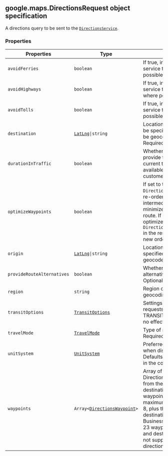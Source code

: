 <h2 id="DirectionsRequest">
google.maps.DirectionsRequest
object specification
</h2><p>A directions query to be sent to the <code><a href="https://github.com/amenadiel/google-maps-documentation/blob/master/docs/google.maps.DirectionsService.md">DirectionsService</a></code>.</p><h3>Properties</h3><table summary="interface DirectionsRequest - Properties" width="100%">
<thead>
<tr><th>Properties</th>
<th>Type</th>
<th>Description</th>
</tr></thead>
<tbody>
<tr>
<td><code>avoidFerries</code></td>
<td><code>boolean</code></td>
<td>If true, instructs the Directions service to avoid ferries where possible. Optional.</td>
</tr>
<tr>
<td><code>avoidHighways</code></td>
<td><code>boolean</code></td>
<td>If true, instructs the Directions service to avoid highways where possible. Optional.</td>
</tr>
<tr>
<td><code>avoidTolls</code></td>
<td><code>boolean</code></td>
<td>If true, instructs the Directions service to avoid toll roads where possible. Optional.</td>
</tr>
<tr>
<td><code>destination</code></td>
<td><code><a href="https://github.com/amenadiel/google-maps-documentation/blob/master/docs/google.maps.LatLng.md">LatLng</a>|string</code></td>
<td>Location of destination. This can be specified as either a string to be geocoded or a <code>LatLng</code>. Required.</td>
</tr>
<tr>
<td><code>durationInTraffic</code></td>
<td><code>boolean</code></td>
<td>Whether or not we should provide trip duration based on current traffic conditions. Only available to Maps API for Work customers.</td>
</tr>
<tr>
<td><code>optimizeWaypoints</code></td>
<td><code>boolean</code></td>
<td>If set to true, the <code>DirectionService</code> will attempt to re-order the supplied intermediate waypoints to minimize overall cost of the route. If waypoints are optimized, inspect <code>DirectionsRoute.waypoint_order</code> in the response to determine the new ordering.</td>
</tr>
<tr>
<td><code>origin</code></td>
<td><code><a href="https://github.com/amenadiel/google-maps-documentation/blob/master/docs/google.maps.LatLng.md">LatLng</a>|string</code></td>
<td>Location of origin. This can be specified as either a string to be geocoded or a <code>LatLng</code>. Required.</td>
</tr>
<tr>
<td><code>provideRouteAlternatives</code></td>
<td><code>boolean</code></td>
<td>Whether or not route alternatives should be provided. Optional.</td>
</tr>
<tr>
<td><code>region</code></td>
<td><code>string</code></td>
<td>Region code used as a bias for geocoding requests. Optional.</td>
</tr>
<tr>
<td><code>transitOptions</code></td>
<td><code><a href="https://github.com/amenadiel/google-maps-documentation/blob/master/docs/google.maps.TransitOptions.md">TransitOptions</a></code></td>
<td>Settings that apply only to requests where <code>travelMode</code> is TRANSIT. This object will have no effect for other travel modes.</td>
</tr>
<tr>
<td><code>travelMode</code></td>
<td><code><a href="https://github.com/amenadiel/google-maps-documentation/blob/master/docs/google.maps.TravelMode.md">TravelMode</a></code></td>
<td>Type of routing requested. Required.</td>
</tr>
<tr>
<td><code>unitSystem</code></td>
<td><code><a href="https://github.com/amenadiel/google-maps-documentation/blob/master/docs/google.maps.UnitSystem.md">UnitSystem</a></code></td>
<td>Preferred unit system to use when displaying distance. Defaults to the unit system used in the country of origin.</td>
</tr>
<tr>
<td><code>waypoints</code></td>
<td><code>Array&lt;<a href="https://github.com/amenadiel/google-maps-documentation/blob/master/docs/google.maps.DirectionsWaypoint.md">DirectionsWaypoint</a>&gt;</code></td>
<td>Array of intermediate waypoints. Directions will be calculated from the origin to the destination by way of each waypoint in this array. The maximum allowed waypoints is 8, plus the origin, and destination. Maps API for Business customers are allowed 23 waypoints, plus the origin, and destination. Waypoints are not supported for transit directions. Optional.</td>
</tr>
</tbody>
</table>